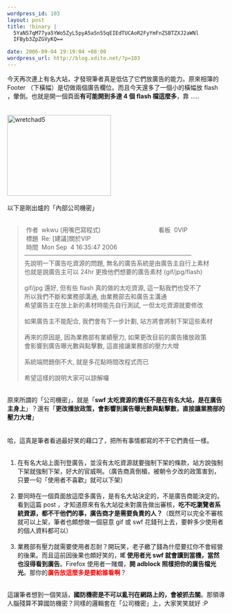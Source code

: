 ```yaml
--- 
wordpress_id: 103
layout: post
title: !binary |
  5YaN57qM77ya5YWo5ZyL5pyA5aSn55qEIEdTUCAoR2FyYmFnZSBTZXJ2aWNl
  IFByb3ZpZGVyKQ==

date: 2006-09-04 19:19:04 +08:00
wordpress_url: http://blog.xdite.net/?p=103
---
```

今天再次連上有名大站，才發現筆者真是低估了它們放廣告的能力。原來相簿的 Footer （下橫幅）是切做兩個廣告欄位。而且今天還多了一個小的橫幅放 flash ，暈倒。也就是開一個頁面<strong>有可能開到多達 4 個 flash 檔這麼多</strong>，靠 .....<br /><br /><br /><a title="Photo Sharing" href="http://www.flickr.com/photos/14765209@N00/233659398/"><img width="240" height="187" alt="wretchad5" src="http://static.flickr.com/79/233659398_b2b43789f2_m.jpg" /></a><br /><br />以下是剛出爐的「內部公司機密」<br /><br /><blockquote>&nbsp;作者&nbsp; wkwu (用嘴巴寫程式)&nbsp;&nbsp;&nbsp;&nbsp;&nbsp;&nbsp;&nbsp;&nbsp;&nbsp;&nbsp;&nbsp;&nbsp;&nbsp;&nbsp;&nbsp;&nbsp;&nbsp;&nbsp;&nbsp;&nbsp;&nbsp;&nbsp;&nbsp;&nbsp;&nbsp;&nbsp;&nbsp;&nbsp;&nbsp;&nbsp;&nbsp;&nbsp;&nbsp; 看板&nbsp; 0VIP<br />&nbsp;標題&nbsp; Re: [建議]關於VIP<br />&nbsp;時間&nbsp; Mon Sep&nbsp; 4 16:35:47 2006<br />───────────────────────────────────────<br />先說明一下廣告吃資源的問題, 無名的廣告系統是由廣告主自行上素材<br />也就是說廣告主可以 24hr 更換他們想要的廣告素材 (gif/jpg/flash)<br /><br />gif/jpg 還好, 但有些 flash 真的做的太吃資源, 這一點我們也受不了<br />所以我們不斷和業務部溝通, 由業務部去和廣告主溝通<br />希望廣告主在放上新的素材時能先自行測試, 一但太吃資源就要修改<br /><br />如果廣告主不能配合, 我們會有下一步計劃, 站方將會將制下架這些素材<br /><br />再來的原因是, 因為業務部有業績壓力, 如果更改目前的廣告播放政策<br />會影響到廣告曝光數與點擊數, 這直接讓業務部的壓力大增<br /><br />系統端問題倒不大, 就是多花點時間改程式而已<br /><br />希望這樣的說明大家可以諒解囉<br /></blockquote><br />原來所謂的「公司機密」，就是「<strong>swf 太吃資源的責任不是在有名大站，是在廣告主身上</strong>」？還有「<strong>更改播放政策，會影響到廣告曝光數與點擊數，直接讓業務部的壓力大增</strong>」<br /><br /><br />哈，這真是筆者看過最好笑的藉口了，把所有事情都寫的不干它們責任一樣。<br /><br />
<ol>
    <li>在有名大站上面刊登廣告，並沒有太吃資源就要強制下架的條款，站方說強制下架就強制下架，好大的官威啊。（廣告商真倒楣，被朝令夕改的政策害到，只要一句「使用者不喜歡」就可以下架）<br /><br /></li>
    <li>要同時在一個頁面放這麼多廣告，是有名大站決定的，不是廣告商能決定的。看到這篇 post ，才知道原來有名大站從未對廣告做出審核，<strong>吃不吃瀏覽者系統資源，都不干他們的事，廣告商才是需要負責的人？</strong>（既然可以完全不審核就可以上架，筆者也頗想做一個惡意 gif 或 swf 花錢刊上去，要幹多少使用者的個人資料都可以）<br /><br /></li>
    <li>業務部有壓力就需要使用者忍耐？開玩笑，老子繳了錢為什麼要扛你不會經營的後果。而且這前因後果也頗好笑的，<strong>IE 使用者光 swf 就會讀到當機，當然也沒得看到廣告</strong>。Firefox 使用者一賭爛，<strong>開 adblock 照樣把你的廣告檔光光</strong>。那你的<font color="#ff0000"><strong>廣告放這麼多是要給誰看啊</strong></font>？<br /></li>
</ol>
<br />這讓筆者想到一個笑話，<strong>國防機密是不可以亂刊在網路上的，會被抓去關</strong>。那領導人腦殘算不算國防機密？同樣的邏輯套在「公司機密」上，大家笑笑就好 :P<br />
